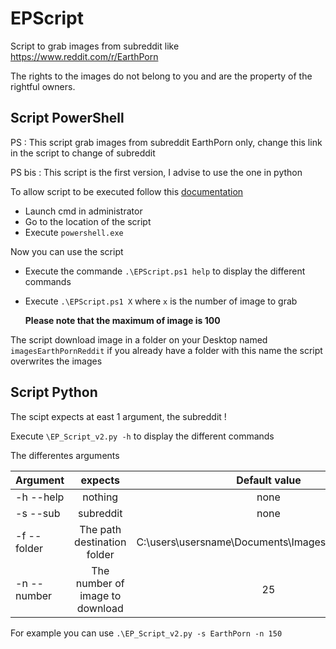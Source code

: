# EPScript

Script to grab images from subreddit like <https://www.reddit.com/r/EarthPorn>

The rights to the images do not belong to you and are the property of the rightful owners.

## Script PowerShell

PS : This script grab images from subreddit EarthPorn only, change this link in the script to change of subreddit

PS bis : This script is the first version, I advise to use the one in python

To allow script to be executed follow this [documentation](<https://docs.microsoft.com/en-us/powershell/module/microsoft.powershell.security/set-executionpolicy?view=powershell-7>)

- Launch cmd in administrator
- Go to the location of the script
- Execute ```powershell.exe```

Now you can use the script

- Execute the commande ```.\EPScript.ps1 help``` to display the different commands
- Execute ```.\EPScript.ps1 X``` where ```x``` is the number of image to grab

  **Please note that the maximum of image is 100**

The script download image in a folder on your Desktop named ```imagesEarthPornReddit``` if you already have a folder with this name the script overwrites the images

## Script Python

The scipt expects at east 1 argument, the subreddit !

Execute ```\EP_Script_v2.py -h``` to display the different commands

The differentes arguments

|Argument|expects|Default value|Example|
|--------|:-----:|:-----------:|:------|
|-h --help|nothing|none|-h |
|-s --sub|subreddit|none|-s EarthPorn|
|-f --folder|The path destination folder|C:\users\usersname\Documents\Images_SubReddit_test|-f C:\Users\Dronai\Documents\|
|-n --number|The number of image to download|25|-n 50|

For example you can use ```.\EP_Script_v2.py -s EarthPorn -n 150```
